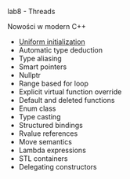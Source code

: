 lab8 - Threads

Nowości w modern C++
- [Uniform initialization](https://www.geeksforgeeks.org/uniform-initialization-in-c/)
- Automatic type deduction
- Type aliasing
- Smart pointers
- Nullptr
- Range based for loop
- Explicit virtual function override
- Default and deleted functions
- Enum class
- Type casting
- Structured bindings
- Rvalue references
- Move semantics
- Lambda expressions
- STL containers
- Delegating constructors

